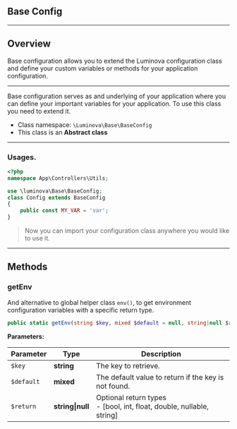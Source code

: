 ## Base Config

***

## Overview

Base configuration allows you to extend the Luminova configuration class and define your custom variables or methods for your application configuration.

***

Base configuration serves as and underlying of your application where you can define your important variables for your application. To use this class you need to extend it.

* Class namespace: `\Luminova\Base\BaseConfig`
* This class is an **Abstract class**

***

###  Usages.

```php
<?php 
namespace App\Controllers\Utils;

use \luminova\Base\BaseConfig;
class Config extends BaseConfig 
{
	public const MY_VAR = 'var';
}
```

> Now you can import your configuration class anywhere you would like to use it.

***

## Methods

### getEnv

And alternative to global helper class `env()`, to get environment configuration variables with a specific return type.

```php
public static getEnv(string $key, mixed $default = null, string|null $return = null): mixed
```

**Parameters:**

| Parameter | Type | Description |
|-----------|------|-------------|
| `$key` | **string** | The key to retrieve. |
| `$default` | **mixed** | The default value to return if the key is not found. |
| `$return` | **string&#124;null** | Optional return types<br />- [bool, int, float, double, nullable, string] |